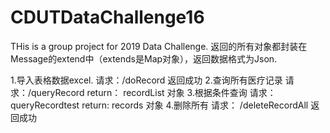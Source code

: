 # CDUTDataChallenge16
THis is a group project for 2019 Data Challenge.
返回的所有对象都封装在Message的extend中（extends是Map对象），返回数据格式为Json.

1.导入表格数据excel.
   请求：/doRecord    返回成功
2.查询所有医疗记录
   请求：/queryRecord  return： recordList  对象
3.根据条件查询
   请求：queryRecordtest  return:  records 对象
4.删除所有
   请求： /deleteRecordAll 返回成功

